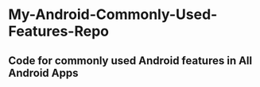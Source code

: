 # My-Android-Commonly-Used-Features-Repo
<h2>Code for commonly used Android features in All Android Apps</h2>
